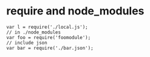 # require and node_modules

```
var l = require('./local.js');
// in ./node_modules
var foo = require('foomodule');
// include json
var bar = require('./bar.json');
```

